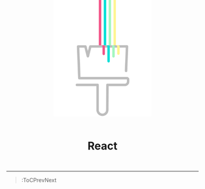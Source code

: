 <div align="center">
  <img src="/docs/assets/themed-jss-long.svg" width="256" style="margin-top: -96px">
  <br><br>
  <h1>React</h1>
</div>

<br>

---

> :ToCPrevNext